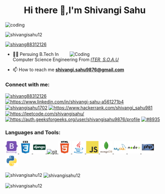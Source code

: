 <h1 align="center">Hi there 👋,I'm Shivangi Sahu</h1>
<img align="center" alt="coding" src="https://i.imgur.com/iXuL1HG.png">
<p align="left"> <img src="https://komarev.com/ghpvc/?username=shivangisahu12&label=Profile%20views&color=0e75b6&style=flat" alt="shivangisahu12" /> </p>

<p align="left"> <a href="https://twitter.com/shivang88312126" target="blank"><img src="https://img.shields.io/twitter/follow/shivang88312126?logo=twitter&style=for-the-badge" alt="shivang88312126" /></a> </p>
<img align="right" alt="Coding"  width="300" src="https://cdn.dribbble.com/users/1162077/screenshots/3848914/programmer.gif">



- 🧑‍🎓 Persuing B.Tech In Computer Science Engineering From *[ITER, S.O.A.U](https://www.soa.ac.in/iter)*

- 📫 How to reach me **shivangi.sahu9876@gmail.com**

<h3 align="left">Connect with me:</h3>
<p align="left">
<a href="https://twitter.com/shivang88312126" target="blank"><img align="center" src="https://raw.githubusercontent.com/rahuldkjain/github-profile-readme-generator/master/src/images/icons/Social/twitter.svg" alt="shivang88312126" height="30" width="40" /></a>
<a href="https://linkedin.com/in/https://www.linkedin.com/in/shivangi-sahu-a561271b4" target="blank"><img align="center" src="https://raw.githubusercontent.com/rahuldkjain/github-profile-readme-generator/master/src/images/icons/Social/linked-in-alt.svg" alt="https://www.linkedin.com/in/shivangi-sahu-a561271b4" height="30" width="40" /></a>
<a href="https://instagram.com/shivangisahu1702" target="blank"><img align="center" src="https://raw.githubusercontent.com/rahuldkjain/github-profile-readme-generator/master/src/images/icons/Social/instagram.svg" alt="shivangisahu1702" height="30" width="40" /></a>
<a href="https://www.hackerrank.com/https://www.hackerrank.com/shivangi_sahu981" target="blank"><img align="center" src="https://raw.githubusercontent.com/rahuldkjain/github-profile-readme-generator/master/src/images/icons/Social/hackerrank.svg" alt="https://www.hackerrank.com/shivangi_sahu981" height="30" width="40" /></a>
<a href="https://www.leetcode.com/https://leetcode.com/shivangisahu/" target="blank"><img align="center" src="https://raw.githubusercontent.com/rahuldkjain/github-profile-readme-generator/master/src/images/icons/Social/leet-code.svg" alt="https://leetcode.com/shivangisahu/" height="30" width="40" /></a>
<a href="https://auth.geeksforgeeks.org/user/https://auth.geeksforgeeks.org/user/shivangisahu9876/profile" target="blank"><img align="center" src="https://raw.githubusercontent.com/rahuldkjain/github-profile-readme-generator/master/src/images/icons/Social/geeks-for-geeks.svg" alt="https://auth.geeksforgeeks.org/user/shivangisahu9876/profile" height="30" width="40" /></a>
<a href="https://discord.gg/#8935" target="blank"><img align="center" src="https://raw.githubusercontent.com/rahuldkjain/github-profile-readme-generator/master/src/images/icons/Social/discord.svg" alt="#8935" height="30" width="40" /></a>
</p>

<h3 align="left">Languages and Tools:</h3>
<p align="left"> <a href="https://getbootstrap.com" target="_blank" rel="noreferrer"> <img src="https://raw.githubusercontent.com/devicons/devicon/master/icons/bootstrap/bootstrap-plain-wordmark.svg" alt="bootstrap" width="40" height="40"/> </a> <a href="https://www.w3schools.com/css/" target="_blank" rel="noreferrer"> <img src="https://raw.githubusercontent.com/devicons/devicon/master/icons/css3/css3-original-wordmark.svg" alt="css3" width="40" height="40"/> </a> <a href="https://www.djangoproject.com/" target="_blank" rel="noreferrer"> <img src="https://raw.githubusercontent.com/devicons/devicon/master/icons/django/django-original.svg" alt="django" width="40" height="40"/> </a> <a href="https://git-scm.com/" target="_blank" rel="noreferrer"> <img src="https://www.vectorlogo.zone/logos/git-scm/git-scm-icon.svg" alt="git" width="40" height="40"/> </a> <a href="https://www.w3.org/html/" target="_blank" rel="noreferrer"> <img src="https://raw.githubusercontent.com/devicons/devicon/master/icons/html5/html5-original-wordmark.svg" alt="html5" width="40" height="40"/> </a> <a href="https://www.java.com" target="_blank" rel="noreferrer"> <img src="https://raw.githubusercontent.com/devicons/devicon/master/icons/java/java-original.svg" alt="java" width="40" height="40"/> </a> <a href="https://developer.mozilla.org/en-US/docs/Web/JavaScript" target="_blank" rel="noreferrer"> <img src="https://raw.githubusercontent.com/devicons/devicon/master/icons/javascript/javascript-original.svg" alt="javascript" width="40" height="40"/> </a> <a href="https://www.mongodb.com/" target="_blank" rel="noreferrer"> <img src="https://raw.githubusercontent.com/devicons/devicon/master/icons/mongodb/mongodb-original-wordmark.svg" alt="mongodb" width="40" height="40"/> </a> <a href="https://www.mysql.com/" target="_blank" rel="noreferrer"> <img src="https://raw.githubusercontent.com/devicons/devicon/master/icons/mysql/mysql-original-wordmark.svg" alt="mysql" width="40" height="40"/> </a> <a href="https://nodejs.org" target="_blank" rel="noreferrer"> <img src="https://raw.githubusercontent.com/devicons/devicon/master/icons/nodejs/nodejs-original-wordmark.svg" alt="nodejs" width="40" height="40"/> </a> <a href="https://www.php.net" target="_blank" rel="noreferrer"> <img src="https://raw.githubusercontent.com/devicons/devicon/master/icons/php/php-original.svg" alt="php" width="40" height="40"/> </a> <a href="https://www.python.org" target="_blank" rel="noreferrer"> <img src="https://raw.githubusercontent.com/devicons/devicon/master/icons/python/python-original.svg" alt="python" width="40" height="40"/> </a> </p>

<p><img align="left" src="https://github-readme-stats.vercel.app/api/top-langs?username=shivangisahu12&show_icons=true&locale=en&layout=compact" alt="shivangisahu12" /></p>

<p>&nbsp;<img align="center" src="https://github-readme-stats.vercel.app/api?username=shivangisahu12&show_icons=true&locale=en" alt="shivangisahu12" /></p>

<p><img align="center" src="https://github-readme-streak-stats.herokuapp.com/?user=shivangisahu12&" alt="shivangisahu12" /></p>

